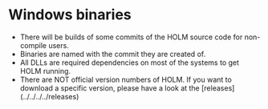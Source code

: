 # Windows binaries

* There will be builds of some commits of the HOLM source code for non-compile users.
* Binaries are named with the commit they are created of.
* All DLLs are required dependencies on most of the systems to get HOLM running.
* There are NOT official version numbers of HOLM. If you want to download a specific version, please have a look at the [releases] (../../../../releases)
